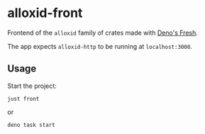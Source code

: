 # alloxid-front
Frontend of the `alloxid` family of crates made with [Deno's Fresh](https://github.com/denoland/fresh).

The app expects `alloxid-http` to be running at `localhost:3000`.

## Usage

Start the project:

```
just front
```
or
```
deno task start
```
